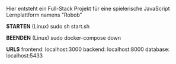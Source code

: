 Hier entsteht ein Full-Stack Projekt für eine spielerische JavaScript Lernplattform namens "Robob"

**STARTEN** (Linux)
sudo sh start.sh

**BEENDEN** (Linux)
sudo docker-compose down

**URLS**
frontend:   localhost:3000
backend:    localhost:8000
database:   localhost:5433
